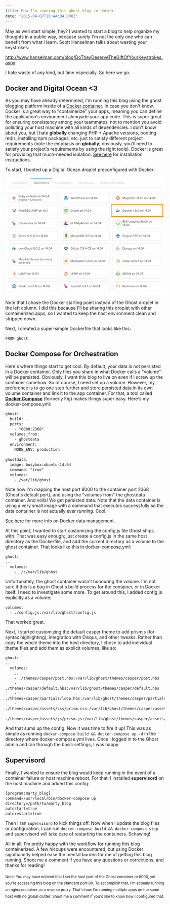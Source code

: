 ```yaml
---
title: How I'm running this ghost blog in docker
date: "2015-04-07T16:44:04.000Z"
---
```


May as well start simple, hey? I wanted to start a blog to help organize my thoughts in a public way, because surely I'm not the only one who can benefit from what I learn. Scott Hanselman talks about wasting your keystrokes:

http://www.hanselman.com/blog/DoTheyDeserveTheGiftOfYourKeystrokes.aspx

I hate waste of any kind, but time especially. So here we go.

## Docker and Digital Ocean <3

As you may have already determined, I'm running this blog using the ghost blogging platform inside of a [Docker container](https://docs.docker.com/userguide/dockerizing/). In case you don't know, Docker is a great way to "containerize" your apps, meaning you can define the application's environment alongside your app code. This is super great for ensuring consistency among your teammates, not to mention you avoid polluting your host machine with all kinds of dependencies. I don't know about you, but I hate **globally** changing PHP + Apache versions, booting redis, installing npm packages, etc. just to satisfy different project requirements (note the emphasis on **globally**; obviously, you'll need to satisfy your project's requirements by using the right tools). Docker is great for providing that much-needed isolation. [See here](https://docs.docker.com/installation/) for installation instructions.

To start, I booted up a Digital Ocean droplet preconfigured with Docker:

![Choosing Digital Ocean Docker droploet](./digital-ocean-droplet-type-list.png)

Note that I chose the Docker starting point instead of the Ghost droplet in the left column. I did this because I'll be sharing this droplet with other containerized apps, so I wanted to keep the host environment clean and stripped down.

Next, I created a super-simple Dockerfile that looks like this:

```
FROM ghost
```

## Docker Compose for Orchestration

Here's where things start to get cool. By default, your data is not persisted in a Docker container. Only files you share in what Docker calls a "volume" will be persisted. Obviously, I want this blog to live on even if I screw up the container somehow. So of course, I need set up a volume. However, my preference is to go one step further and store persisted data in its own volume container and link it to the app container. For that, a tool called [**Docker Compose**](https://docs.docker.com/compose/) (formerly Fig) makes things super easy. Here's my docker-compose.yml:

```
ghost:
  build: .
  ports:
    - "8000:2368"
  volumes_from:
    - ghostdata
  environment:
    NODE_ENV: production

ghostdata:
  image: busybox:ubuntu-14.04
  command: "true"
  volumes:
    - /var/lib/ghost
```

Note how I'm mapping the host port 8000 to the container port 2368 (Ghost's default port), and using the "volumes from" the ghostdata container. And voila! We get persisted data. Note that the data container is using a very small image with a command that executes successfully so the data container is not actually ever _running_. Cool.

[See here](https://docs.docker.com/userguide/dockervolumes/) for more info on Docker data management.

At this point, I wanted to start customizing the config.js file Ghost ships with. That was easy enough; just create a config.js in the same host directory as the Dockerfile, and add the current directory as a volume to the ghost container. That looks like this in docker-compose.yml:

```
ghost:
...
  volumes:
    - ./:/var/lib/ghost
```

Unfortunately, the ghost container wasn't honouring the volume. I'm not sure if this is a bug in Ghost's build process for the container, or in Docker itself. I need to investigate some more. To get around this, I added config.js explicitly as a volume:

```
volumes:
  - ./config.js:/var/lib/ghost/config.js
```

That worked great.

Next, I started customizing the default casper theme to add prismjs (for syntax highlighting), integration with Disqus, and other tweaks. Rather than copy the whole theme into the host directory, I chose to add individual theme files and add them as explicit volumes, like so:

```
ghost:
...
  volumes:
    ...
    - ./themes/casper/post.hbs:/var/lib/ghost/themes/casper/post.hbs
    - ./themes/casper/default.hbs:/var/lib/ghost/themes/casper/default.hbs
    - ./themes/casper/partials/loop.hbs:/var/lib/ghost/themes/casper/partials/loop.hbs
    - ./themes/casper/assets/css/prism.css:/var/lib/ghost/themes/casper/assets/css/prism.css
    - ./themes/casper/assets/js/prism.js:/var/lib/ghost/themes/casper/assets/css/prism.js
```

And that sums up the config. Now it was time to fire it up! This was as simple as running `docker-compose build && docker-compose up -d` in the directory where docker-compose.yml lives. Once I logged in to the Ghost admin and ran through the basic settings, I was happy.

## Supervisord

Finally, I wanted to ensure the blog would keep running in the event of a container failure or host machine reboot. For that, I installed **supervisord** on the host machine and added this config:

```
[program:marty_blog]
command=/usr/local/bin/docker-compose up
directory=/path/to/marty_blog
autostart=true
autorestart=true
```

Then I ran `supervisord` to kick things off. Now when I update the blog files or configuration, I can run `docker-compose build && docker-compose stop` and supervisord will take care of restarting the containers. Schawing!

All in all, I'm pretty happy with the workflow for running this blog containerized. A few hiccups were encountered, but using Docker significantly helped ease the mental burden for me of getting this blog running. Shoot me a comment if you have any questions or corrections, and thanks for reading!

<sub>Note: You may have noticed that I set the host port of the Ghost container to 8000, yet you're accessing this blog on the standard port 80. To accomplish that, I'm actually running an nginx container as a reverse proxy. That's how I'm running multiple apps on the same host with no global clutter. Shoot me a comment if you'd like to know how I configured that.</sub>
